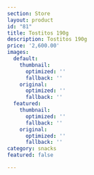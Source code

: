 ```yaml
---
section: Store
layout: product
id: "81"
title: Tostitos 190g
description: Tostitos 190g
price: '2,600.00'
images:
  default:
    thumbnail:
      optimized: ''
      fallback: ''
    original:
      optimized: ''
      fallback: ''
  featured:
    thumbnail:
      optimized: ''
      fallback: ''
    original:
      optimized: ''
      fallback: ''
category: snacks
featured: false

---
```

